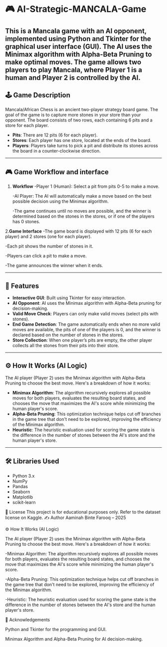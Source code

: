 # 🎮 AI-Strategic-MANCALA-Game

This is a Mancala game with an AI opponent, implemented using Python and Tkinter for the graphical user interface (GUI). The AI uses the Minimax algorithm with Alpha-Beta Pruning to make optimal moves. The game allows two players to play Mancala, where Player 1 is a human and Player 2 is controlled by the AI.
---

## 🕹️ Game Description
Mancala/African Chess is an ancient two-player strategy board game. The goal of the game is to capture more stones in your store than your opponent. The board consists of two rows, each containing 6 pits and a store for each player.

- **Pits**: There are 12 pits (6 for each player).
- **Stores**:  Each player has one store, located at the ends of the board.
- **Players**: Players take turns to pick a pit and distribute its stones across the board in a counter-clockwise direction.

---
## 🎮 Game Workflow and interface

1. **Workflow**
   -Player 1 (Human): Select a pit from pits 0-5 to make a move.
   
   -AI Player: The AI will automatically make a move based on the best possible decision using the Minimax algorithm.
   
   -The game continues until no moves are possible, and the winner is determined based on the stones in the stores, or if one of the players has 0 stones.

   
 2.**Game Interface**
   -The game board is displayed with 12 pits (6 for each player) and 2 stores (one for each player).
   
   -Each pit shows the number of stones in it.
   
   -Players can click a pit to make a move.
   
   -The game announces the winner when it ends.

---

## 🚀 Features
- **Interactive GUI**: Built using Tkinter for easy interaction.
- **AI Opponent**: AI uses the Minimax algorithm with Alpha-Beta pruning for decision-making.
- **Valid Move Check**: Players can only make valid moves (select pits with stones).
- **End Game Detection**: The game automatically ends when no more valid moves are available, the pits of one of the players is 0, and the winner is declared based on the number of stones in the stores.
- **Store Collection**: When one player’s pits are empty, the other player collects all the stones from their pits into their store.

---


## ⚙️ How It Works (AI Logic)
The AI player (Player 2) uses the Minimax algorithm with Alpha-Beta Pruning to choose the best move. Here's a breakdown of how it works:
- **Minimax Algorithm**: The algorithm recursively explores all possible moves for both players, evaluates the resulting board states, and chooses the move that maximizes the AI's score while minimizing the human player's score.
- **Alpha-Beta Pruning**: This optimization technique helps cut off branches in the game tree that don't need to be explored, improving the efficiency of the Minimax algorithm.
- **Heuristic**: The heuristic evaluation used for scoring the game state is the difference in the number of stones between the AI's store and the human player's store.

---

## 🛠️ Libraries Used
- Python 3.x
- NumPy
- Pandas
- Seaborn
- Matplotlib
- scikit-learn

📄 License
This project is for educational purposes only. Refer to the dataset license on Kaggle.
✍️ Author
Aaminah Binte Farooq – 2025







⚙️ How It Works (AI Logic)

The AI player (Player 2) uses the Minimax algorithm with Alpha-Beta Pruning to choose the best move. Here's a breakdown of how it works:

-Minimax Algorithm: The algorithm recursively explores all possible moves for both players, evaluates the resulting board states, and chooses the move that maximizes the AI's score while minimizing the human player's score.

-Alpha-Beta Pruning: This optimization technique helps cut off branches in the game tree that don't need to be explored, improving the efficiency of the Minimax algorithm.

-Heuristic: The heuristic evaluation used for scoring the game state is the difference in the number of stones between the AI's store and the human player's store.



📌 Acknowledgements

Python and Tkinter for the programming and GUI.

Minimax Algorithm and Alpha-Beta Pruning for AI decision-making.
